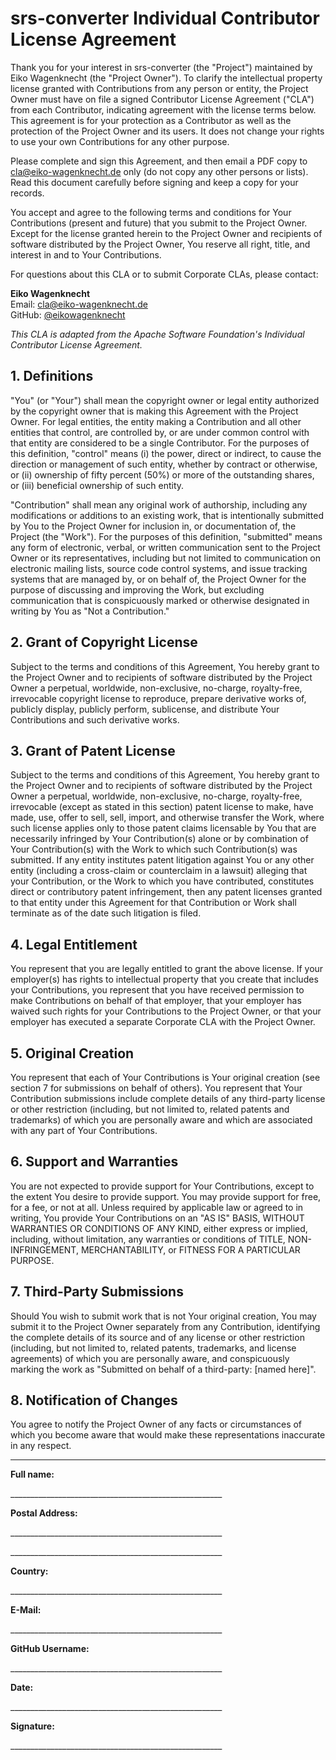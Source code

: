 # srs-converter Individual Contributor License Agreement

Thank you for your interest in srs-converter (the "Project") maintained by Eiko Wagenknecht (the "Project Owner").
To clarify the intellectual property license granted with Contributions from any person or entity, the Project Owner must have on file a signed Contributor License Agreement ("CLA") from each Contributor, indicating agreement with the license terms below.
This agreement is for your protection as a Contributor as well as the protection of the Project Owner and its users.
It does not change your rights to use your own Contributions for any other purpose.

Please complete and sign this Agreement, and then email a PDF copy to <cla@eiko-wagenknecht.de> only (do not copy any other persons or lists).
Read this document carefully before signing and keep a copy for your records.

You accept and agree to the following terms and conditions for Your Contributions (present and future) that you submit to the Project Owner.
Except for the license granted herein to the Project Owner and recipients of software distributed by the Project Owner, You reserve all right, title, and interest in and to Your Contributions.

For questions about this CLA or to submit Corporate CLAs, please contact:

**Eiko Wagenknecht**  
Email: <cla@eiko-wagenknecht.de>  
GitHub: [@eikowagenknecht](https://github.com/eikowagenknecht)

*This CLA is adapted from the Apache Software Foundation's Individual Contributor License Agreement.*

## 1. Definitions

"You" (or "Your") shall mean the copyright owner or legal entity authorized by the copyright owner that is making this Agreement with the Project Owner.
For legal entities, the entity making a Contribution and all other entities that control, are controlled by, or are under common control with that entity are considered to be a single Contributor.
For the purposes of this definition, "control" means (i) the power, direct or indirect, to cause the direction or management of such entity, whether by contract or otherwise, or (ii) ownership of fifty percent (50%) or more of the outstanding shares, or (iii) beneficial ownership of such entity.

"Contribution" shall mean any original work of authorship, including any modifications or additions to an existing work, that is intentionally submitted by You to the Project Owner for inclusion in, or documentation of, the Project (the "Work").
For the purposes of this definition, "submitted" means any form of electronic, verbal, or written communication sent to the Project Owner or its representatives, including but not limited to communication on electronic mailing lists, source code control systems, and issue tracking systems that are managed by, or on behalf of, the Project Owner for the purpose of discussing and improving the Work, but excluding communication that is conspicuously marked or otherwise designated in writing by You as "Not a Contribution."

## 2. Grant of Copyright License

Subject to the terms and conditions of this Agreement, You hereby grant to the Project Owner and to recipients of software distributed by the Project Owner a perpetual, worldwide, non-exclusive, no-charge, royalty-free, irrevocable copyright license to reproduce, prepare derivative works of, publicly display, publicly perform, sublicense, and distribute Your Contributions and such derivative works.

## 3. Grant of Patent License

Subject to the terms and conditions of this Agreement, You hereby grant to the Project Owner and to recipients of software distributed by the Project Owner a perpetual, worldwide, non-exclusive, no-charge, royalty-free, irrevocable (except as stated in this section) patent license to make, have made, use, offer to sell, sell, import, and otherwise transfer the Work, where such license applies only to those patent claims licensable by You that are necessarily infringed by Your Contribution(s) alone or by combination of Your Contribution(s) with the Work to which such Contribution(s) was submitted.
If any entity institutes patent litigation against You or any other entity (including a cross-claim or counterclaim in a lawsuit) alleging that your Contribution, or the Work to which you have contributed, constitutes direct or contributory patent infringement, then any patent licenses granted to that entity under this Agreement for that Contribution or Work shall terminate as of the date such litigation is filed.

## 4. Legal Entitlement

You represent that you are legally entitled to grant the above license.
If your employer(s) has rights to intellectual property that you create that includes your Contributions, you represent that you have received permission to make Contributions on behalf of that employer, that your employer has waived such rights for your Contributions to the Project Owner, or that your employer has executed a separate Corporate CLA with the Project Owner.

## 5. Original Creation

You represent that each of Your Contributions is Your original creation (see section 7 for submissions on behalf of others).
You represent that Your Contribution submissions include complete details of any third-party license or other restriction (including, but not limited to, related patents and trademarks) of which you are personally aware and which are associated with any part of Your Contributions.

## 6. Support and Warranties

You are not expected to provide support for Your Contributions, except to the extent You desire to provide support.
You may provide support for free, for a fee, or not at all.
Unless required by applicable law or agreed to in writing, You provide Your Contributions on an "AS IS" BASIS, WITHOUT WARRANTIES OR CONDITIONS OF ANY KIND, either express or implied, including, without limitation, any warranties or conditions of TITLE, NON-INFRINGEMENT, MERCHANTABILITY, or FITNESS FOR A PARTICULAR PURPOSE.

## 7. Third-Party Submissions

Should You wish to submit work that is not Your original creation, You may submit it to the Project Owner separately from any Contribution, identifying the complete details of its source and of any license or other restriction (including, but not limited to, related patents, trademarks, and license agreements) of which you are personally aware, and conspicuously marking the work as "Submitted on behalf of a third-party: [named here]".

## 8. Notification of Changes

You agree to notify the Project Owner of any facts or circumstances of which you become aware that would make these representations inaccurate in any respect.

---

**Full name:**

\_____________________________________________________

**Postal Address:**

\_____________________________________________________

\_____________________________________________________

**Country:**

\_____________________________________________________

**E-Mail:**

\_____________________________________________________

**GitHub Username:**

\_____________________________________________________

**Date:**

\_____________________________________________________

**Signature:**

\_____________________________________________________
